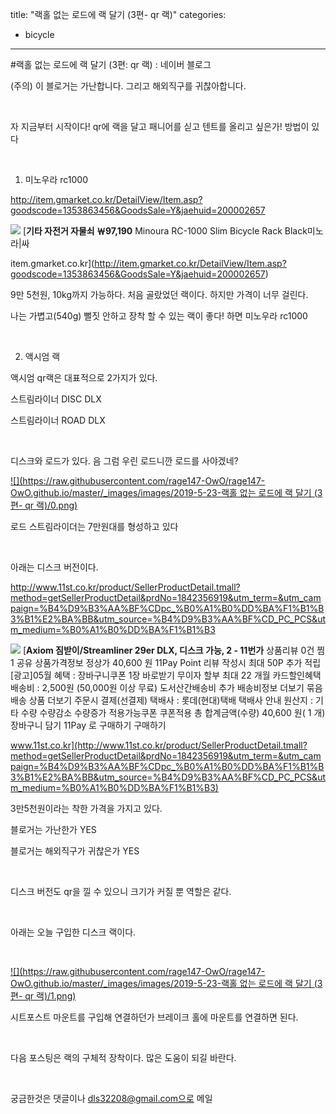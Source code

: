 title: "랙홀 없는 로드에 랙 달기 (3편- qr 랙)"
categories:
 - bicycle
---
#랙홀 없는 로드에 랙 달기 (3편: qr 랙) : 네이버 블로그







(주의) 이 블로거는 가난합니다. 그리고 해외직구를 귀찮아합니다.

​

자 지금부터 시작이다! qr에 랙을 달고 패니어를 싣고 텐트를 올리고 싶은가! 방법이 있다

​

1. 미노우라 rc1000

<http://item.gmarket.co.kr/DetailView/Item.asp?goodscode=1353863456&GoodsSale=Y&jaehuid=200002657>




 



[![](https://dthumb-phinf.pstatic.net/?src=%22http%3A%2F%2Fgdimg.gmarket.co.kr%2F1353863456%2Fstill%2F280%3Fver%3D1535830059%22&type=ff120)](http://item.gmarket.co.kr/DetailView/Item.asp?goodscode=1353863456&GoodsSale=Y&jaehuid=200002657)
[**기타 자전거 자물쇠 ￦97,190**
Minoura RC-1000 Slim Bicycle Rack Black미노라|싸


item.gmarket.co.kr](http://item.gmarket.co.kr/DetailView/Item.asp?goodscode=1353863456&GoodsSale=Y&jaehuid=200002657)




 


9만 5천원, 10kg까지 가능하다. 처음 골랐었던 랙이다. 하지만 가격이 너무 걸린다.

나는 가볍고(540g) 뻘짓 안하고 장착 할 수 있는 랙이 좋다! 하면 미노우라 rc1000

​

2. 액시엄 랙

액시엄 qr랙은 대표적으로 2가지가 있다.

스트림라이너 DISC DLX

스트림라이너 ROAD DLX

​

디스크와 로드가 있다. 음 그럼 우린 로드니깐 로드를 사야겠네?




 


[![](https://raw.githubusercontent.com/rage147-OwO/rage147-OwO.github.io/master/_images/images/2019-5-23-랙홀 없는 로드에 랙 달기 (3편- qr 랙)/0.png)](#) 

 


로드 스트림라이더는 7만원대를 형성하고 있다

​

아래는 디스크 버전이다.

<http://www.11st.co.kr/product/SellerProductDetail.tmall?method=getSellerProductDetail&prdNo=1842356919&utm_term=&utm_campaign=%B4%D9%B3%AA%BF%CDpc_%B0%A1%B0%DD%BA%F1%B1%B3%B1%E2%BA%BB&utm_source=%B4%D9%B3%AA%BF%CD_PC_PCS&utm_medium=%B0%A1%B0%DD%BA%F1%B1%B3>




 



[![](https://dthumb-phinf.pstatic.net/?src=%22http%3A%2F%2Fi.011st.com%2Ft%2F300_0%2Fpd%2F18%2F3%2F5%2F6%2F9%2F1%2F9%2FnZGrf%2F1842356919_B.jpg%22&type=ff120)](http://www.11st.co.kr/product/SellerProductDetail.tmall?method=getSellerProductDetail&prdNo=1842356919&utm_term=&utm_campaign=%B4%D9%B3%AA%BF%CDpc_%B0%A1%B0%DD%BA%F1%B1%B3%B1%E2%BA%BB&utm_source=%B4%D9%B3%AA%BF%CD_PC_PCS&utm_medium=%B0%A1%B0%DD%BA%F1%B1%B3)
[**Axiom 짐받이/Streamliner 29er DLX, 디스크 가능, 2 - 11번가**
상품리뷰 0건 찜 1 공유 상품가격정보 정상가 40,600 원 11Pay Point 리뷰 작성시 최대 50P 추가 적립 [광고]05월 혜택 : 장바구니쿠폰 1장 바로받기 무이자 할부 최대 22 개월 카드할인혜택 배송비 : 2,500원 (50,000원 이상 무료) 도서산간배송비 추가 배송비정보 더보기 묶음배송 상품 더보기 주문시 결제(선결제) 택배사 : 롯데(현대)택배 택배사 안내 원산지 : 기타 수량 수량감소 수량증가 적용가능쿠폰 쿠폰적용 총 합계금액(수량) 40,600 원( 1 개) 장바구니 담기 11Pay 로 구매하기 구매하기 


www.11st.co.kr](http://www.11st.co.kr/product/SellerProductDetail.tmall?method=getSellerProductDetail&prdNo=1842356919&utm_term=&utm_campaign=%B4%D9%B3%AA%BF%CDpc_%B0%A1%B0%DD%BA%F1%B1%B3%B1%E2%BA%BB&utm_source=%B4%D9%B3%AA%BF%CD_PC_PCS&utm_medium=%B0%A1%B0%DD%BA%F1%B1%B3)




 


3만5천원이라는 착한 가격을 가지고 있다. 

블로거는 가난한가 YES

블로거는 해외직구가 귀찮은가 YES

​

디스크 버전도 qr을 낄 수 있으니 크기가 커질 뿐 역할은 같다.

​

아래는 오늘 구입한 디스크 랙이다.

​




 


[![](https://raw.githubusercontent.com/rage147-OwO/rage147-OwO.github.io/master/_images/images/2019-5-23-랙홀 없는 로드에 랙 달기 (3편- qr 랙)/1.png)](#) 

 


시트포스트 마운트를 구입해 연결하던가 브레이크 홀에 마운트를 연결하면 된다.

​

다음 포스팅은 랙의 구체적 장착이다. 많은 도움이 되길 바란다.

​

궁금한것은 댓글이나 dls32208@gmail.com으로 메일